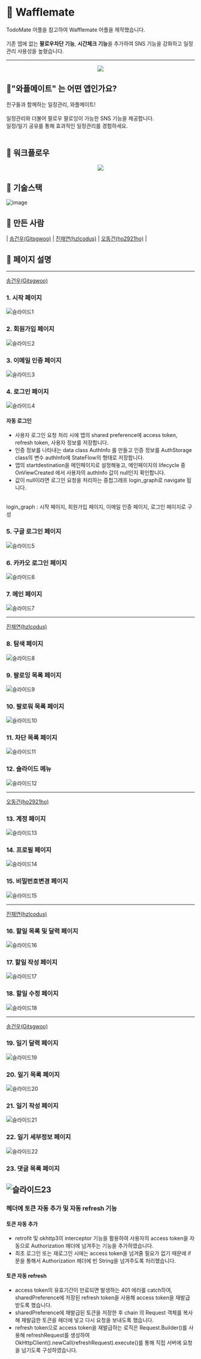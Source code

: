 # 💽 Wafflemate

TodoMate 어플을 참고하여 Wafflemate 어플을 제작했습니다.
<br/>
<br/>
기존 앱에 없는 **팔로우차단 기능**, **시간체크 기능**을 추가하여 SNS 기능을 강화하고 일정관리 사용성을 높혔습니다.

---

<center><img src = "https://user-images.githubusercontent.com/40379446/216377971-6cd45f39-484d-4ad9-9451-973dae12fdea.png"></center>


## 👭"와플메이트" 는 어떤 앱인가요?

친구들과 함께하는 일정관리, 와플메이트!
<br/>
<br/>
일정관리와 더불어 팔로우 팔로잉이 가능한 SNS 기능을 제공합니다.
<br/>
일정/일기 공유를 통해 효과적인 일정관리를 경험하세요.
<br/>
<br/>

## 🔀 워크플로우
<center><img src = "https://user-images.githubusercontent.com/40379446/216498612-e5160a0e-19a6-496a-94c4-2b16dbae6359.png"></center>

## 🚀 기술스택
![image](https://user-images.githubusercontent.com/40379446/216739413-8761bdfa-ea59-4eee-9fc2-8e743abcacc3.png)


## 🔨 만든 사람
| [송건우(Gitsgwoo)](https://github.com/Gitsgwoo) | [진채연(hzlcodus)](https://github.com/hzlcodus) | [오동건(ho2921ho)](https://github.com/ho2921ho) |



## 📄 페이지 설명

---
[송건우(Gitsgwoo)](https://github.com/Gitsgwoo)
<br>

### 1. 시작 페이지
![슬라이드1](https://user-images.githubusercontent.com/40379446/216739447-c8828df3-4d10-4fd5-a272-13151c8a1e78.PNG)

### 2. 회원가입 페이지
![슬라이드2](https://user-images.githubusercontent.com/40379446/216739452-2370377a-da14-46fc-a119-4ee94cd75fd8.PNG)

### 3. 이메일 인증 페이지
![슬라이드3](https://user-images.githubusercontent.com/40379446/216739456-be94b0db-831c-49ab-9190-a78cb4c50994.PNG)

### 4. 로그인 페이지
![슬라이드4](https://user-images.githubusercontent.com/40379446/216739458-9fcc461e-e6c8-4b29-a5ef-ac1c3526df0e.PNG)
<br/>

#### 자동 로그인 
- 사용자 로그인 요청 처리 시에 앱의 shared preference에 access token, refresh token, 사용자 정보를 저장합니다. <br/>
- 인증 정보를 나타내는 data class AuthInfo 를 만들고 인증 정보를  AuthStorage class의 변수 authInfo에 StateFlow<AuthInfo>의 형태로 저장합니다. <br/>
- 앱의 startdestination을 메인페이지로 설정해놓고, 메인페이지의 lifecycle 중 OnViewCreated 에서 사용자의 authInfo 값이 null인지 확인합니다. <br/>
- 값이 null이라면 로그인 요청을 처리하는 중첩그래프 login_graph로 navigate 됩니다. <br/>
 <br/>
login_graph : 시작 페이지, 회원가입 페이지, 이메일 인증 페이지, 로그인 페이지로 구성

### 5. 구글 로그인 페이지
![슬라이드5](https://user-images.githubusercontent.com/40379446/216739460-1e77eb2c-91a7-45f7-8728-790b2cc1d4bd.PNG)

### 6. 카카오 로그인 페이지
![슬라이드6](https://user-images.githubusercontent.com/40379446/216739462-d7f6ebf2-d816-4ff4-9bd8-09c7eff2d0f1.PNG)

### 7. 메인 페이지
![슬라이드7](https://user-images.githubusercontent.com/40379446/216739465-7da1ddef-e848-4a04-89d7-97ac0b4eb057.PNG)


---
[진채연(hzlcodus)](https://github.com/hzlcodus)
<br>

### 8. 탐색 페이지
![슬라이드8](https://user-images.githubusercontent.com/40379446/216739468-703ba829-bf03-4e77-ac28-c7c27c1a6c84.PNG)

### 9. 팔로잉 목록 페이지
![슬라이드9](https://user-images.githubusercontent.com/40379446/216739472-e83e9ace-b2e7-4c45-b9c3-cfa717e6d624.PNG)

### 10. 팔로워 목록 페이지
![슬라이드10](https://user-images.githubusercontent.com/40379446/216739478-cbc13d31-a08e-4475-86fc-15e3608a698f.PNG)

### 11. 차단 목록 페이지
![슬라이드11](https://user-images.githubusercontent.com/40379446/216739480-1e74907c-dd9d-485e-b0c9-3c11732c8dc8.PNG)

### 12. 슬라이드 메뉴
![슬라이드12](https://user-images.githubusercontent.com/40379446/216739482-920d2009-7ab7-4824-97d1-5592e3bb99e6.PNG)

---
[오동건(ho2921ho)](https://github.com/ho2921ho)
<br>

### 13. 계정 페이지
![슬라이드13](https://user-images.githubusercontent.com/40379446/216739484-80865431-54e0-4b4d-a1f3-470c6795d3bd.PNG)

### 14. 프로필 페이지
![슬라이드14](https://user-images.githubusercontent.com/40379446/216739487-53ef3589-48c2-486d-9154-fbf7975fc1ef.PNG)

### 15. 비밀번호변경 페이지
![슬라이드15](https://user-images.githubusercontent.com/40379446/216739493-53051afb-de62-4cf3-8276-8e849b9e38b0.PNG)


---
[진채연(hzlcodus)](https://github.com/hzlcodus)
<br>

### 16. 할일 목록 및 달력 페이지
![슬라이드16](https://user-images.githubusercontent.com/40379446/216739495-cc8c1035-ffc5-40d6-b961-8445e1d1a357.PNG)

### 17. 할일 작성 페이지
![슬라이드17](https://user-images.githubusercontent.com/40379446/216739497-ca700913-022c-4e76-9bb9-099b5d262d3f.PNG)

### 18. 할일 수정 페이지
![슬라이드18](https://user-images.githubusercontent.com/40379446/216739500-dcffe18a-0231-42ca-ac7b-52a61e591b7c.PNG)

---
[송건우(Gitsgwoo)](https://github.com/Gitsgwoo)
<br>
### 19. 일기 달력 페이지
![슬라이드19](https://user-images.githubusercontent.com/40379446/216739509-c73265c9-854f-448f-8a36-cc0865749dc9.PNG)

### 20. 일기 목록 페이지
![슬라이드20](https://user-images.githubusercontent.com/40379446/216739513-a2adc12c-1db9-4d17-abac-4076c2d51490.PNG)

### 21. 일기 작성 페이지
![슬라이드21](https://user-images.githubusercontent.com/40379446/216739515-b17202b6-a6d6-4835-a8e8-111b0bceee62.PNG)

### 22. 일기 세부정보 페이지
![슬라이드22](https://user-images.githubusercontent.com/40379446/216739518-8234a4b2-3e7e-4cc7-802b-9af3599527e6.PNG)

### 23. 댓글 목록 페이지
![슬라이드23](https://user-images.githubusercontent.com/40379446/216739519-7cb43991-4efc-493f-b9f6-d7fe482f4d05.PNG)
---
### 헤더에 토큰 자동 추가 및 자동 refresh 기능
#### 토큰 자동 추가 
- retrofit 및 okhttp3의 interceptor 기능을 활용하여 사용자의 access token을 자동으로 Authorization 헤더에 넘겨주는 기능을 추가하였습니다.
- 최초 로그인 또는 재로그인 시에는 access token을 넘겨줄 필요가 없기 때문에 if 문을 통해서 Authorization 헤더에 빈 String을 넘겨주도록 처리했습니다.

#### 토큰 자동 refresh  
- access token의 유효기간이 만료되면 발생하는 401 에러를 catch하여, sharedPreference에 저장된 refresh token을 사용해 access token을 재발급 받도록 했습니다. 
- sharedPreference에 재발급된 토큰을 저장한 후 chain 의 Request 객체를 복사해 재발급한 토큰을 헤더에 넣고 다시 요청을 보내도록 했습니다. 
- refresh token으로 access token을 재발급하는 로직은 Request.Builder()를 사용해 refreshRequest를 생성하여 OkHttpClient().newCall(refreshRequest).execute()를 통해 직접 서버에 요청을 넘기도록 구성하였습니다.
